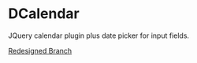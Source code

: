 DCalendar
=========

JQuery calendar plugin plus date picker for input fields.

[Redesigned Branch](https://github.com/dmuy/DCalendar/tree/Material)

